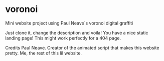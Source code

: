 voronoi
=======

Mini website project using Paul Neave´s voronoi digital graffiti

Just clone it, change the description and voila! You have a nice static landing page! This might work perfectly for a 404 page.

Credits 
Paul Neave. Creator of the animated script that makes this website pretty.
Me, the rest of this lil website.

